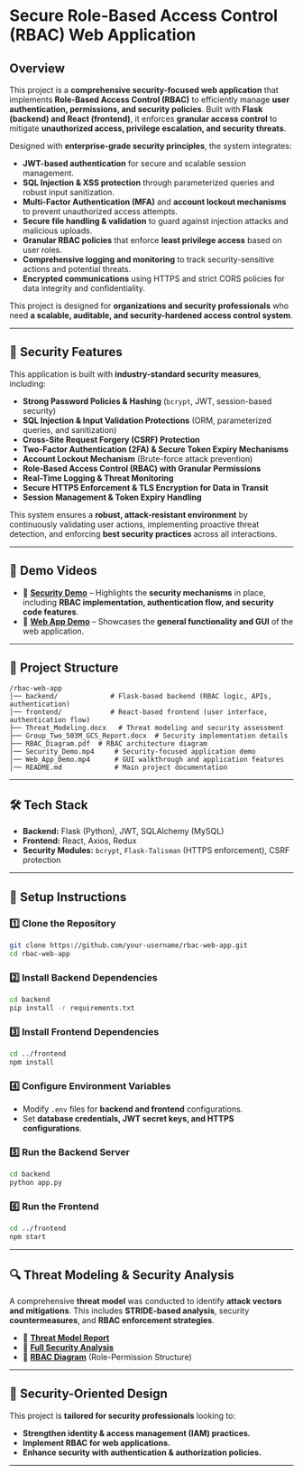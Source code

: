 # Secure Role-Based Access Control (RBAC) Web Application

## Overview
This project is a **comprehensive security-focused web application** that implements **Role-Based Access Control (RBAC)** to efficiently manage **user authentication, permissions, and security policies**. Built with **Flask (backend) and React (frontend)**, it enforces **granular access control** to mitigate **unauthorized access, privilege escalation, and security threats**.

Designed with **enterprise-grade security principles**, the system integrates:
- **JWT-based authentication** for secure and scalable session management.
- **SQL Injection & XSS protection** through parameterized queries and robust input sanitization.
- **Multi-Factor Authentication (MFA)** and **account lockout mechanisms** to prevent unauthorized access attempts.
- **Secure file handling & validation** to guard against injection attacks and malicious uploads.
- **Granular RBAC policies** that enforce **least privilege access** based on user roles.
- **Comprehensive logging and monitoring** to track security-sensitive actions and potential threats.
- **Encrypted communications** using HTTPS and strict CORS policies for data integrity and confidentiality.

This project is designed for **organizations and security professionals** who need **a scalable, auditable, and security-hardened access control system**.

---

## 🔐 **Security Features**  
This application is built with **industry-standard security measures**, including:
- **Strong Password Policies & Hashing** (`bcrypt`, JWT, session-based security)
- **SQL Injection & Input Validation Protections** (ORM, parameterized queries, and sanitization)
- **Cross-Site Request Forgery (CSRF) Protection**
- **Two-Factor Authentication (2FA) & Secure Token Expiry Mechanisms**
- **Account Lockout Mechanism** (Brute-force attack prevention)
- **Role-Based Access Control (RBAC) with Granular Permissions**
- **Real-Time Logging & Threat Monitoring**
- **Secure HTTPS Enforcement & TLS Encryption for Data in Transit**
- **Session Management & Token Expiry Handling**

This system ensures a **robust, attack-resistant environment** by continuously validating user actions, implementing proactive threat detection, and enforcing **best security practices** across all interactions.

---


## 🎥 **Demo Videos**
- 📌 **[Security Demo](Security%20Demo.mp4)** – Highlights the **security mechanisms** in place, including **RBAC implementation, authentication flow, and security code features**.
- 📌 **[Web App Demo](Web%20App%20Demo.mp4)** – Showcases the **general functionality and GUI** of the web application.

---

## 📂 **Project Structure**
```
/rbac-web-app
│── backend/             # Flask-based backend (RBAC logic, APIs, authentication)
│── frontend/            # React-based frontend (user interface, authentication flow)
├── Threat_Modeling.docx   # Threat modeling and security assessment
├── Group_Two_503M_GCS_Report.docx  # Security implementation details
├── RBAC_Diagram.pdf  # RBAC architecture diagram
│── Security_Demo.mp4     # Security-focused application demo
│── Web_App_Demo.mp4      # GUI walkthrough and application features
│── README.md             # Main project documentation
```

---

## 🛠 **Tech Stack**
- **Backend:** Flask (Python), JWT, SQLAlchemy (MySQL)
- **Frontend:** React, Axios, Redux
- **Security Modules:** `bcrypt`, `Flask-Talisman` (HTTPS enforcement), CSRF protection

---

## 🔧 **Setup Instructions**

### 1️⃣ Clone the Repository
```bash
git clone https://github.com/your-username/rbac-web-app.git
cd rbac-web-app
```

### 2️⃣ Install Backend Dependencies
```bash
cd backend
pip install -r requirements.txt
```

### 3️⃣ Install Frontend Dependencies
```bash
cd ../frontend
npm install
```

### 4️⃣ Configure Environment Variables
- Modify `.env` files for **backend and frontend** configurations.
- Set **database credentials, JWT secret keys, and HTTPS configurations**.

### 5️⃣ Run the Backend Server
```bash
cd backend
python app.py
```

### 6️⃣ Run the Frontend
```bash
cd ../frontend
npm start
```

---

## 🔍 **Threat Modeling & Security Analysis**
A comprehensive **threat model** was conducted to identify **attack vectors and mitigations**. This includes **STRIDE-based analysis**, security **countermeasures**, and **RBAC enforcement strategies**.

- 📄 **[Threat Model Report](Threat%20Modeling.docx)**
- 📄 **[Full Security Analysis](Group_Two_503M_GCS_Report.docx)**
- 📜 **[RBAC Diagram](RBAC%20Diagram.pdf)** (Role-Permission Structure)

---

## 🎯 **Security-Oriented Design**
This project is **tailored for security professionals** looking to:
- **Strengthen identity & access management (IAM) practices.**
- **Implement RBAC for web applications.**
- **Enhance security with authentication & authorization policies.**

---
